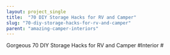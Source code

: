 ```yaml
---
layout: project_single
title:  "70 DIY Storage Hacks for RV and Camper"
slug: "70-diy-storage-hacks-for-rv-and-camper"
parent: "amazing-camper-interiors"
---
```

Gorgeous 70 DIY Storage Hacks for RV and Camper #Interior #